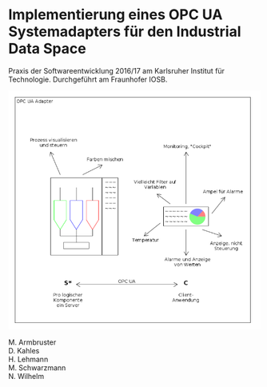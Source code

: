 # Implementierung eines OPC UA Systemadapters für den Industrial Data Space

Praxis der Softwareentwicklung 2016/17 am Karlsruher Institut für Technologie. Durchgeführt am Fraunhofer IOSB.

![Systemskizze](https://github.com/ByteHamster/PSE/blob/master/system-sketch.png)

M. Armbruster  
D. Kahles  
H. Lehmann  
M. Schwarzmann  
N. Wilhelm  
